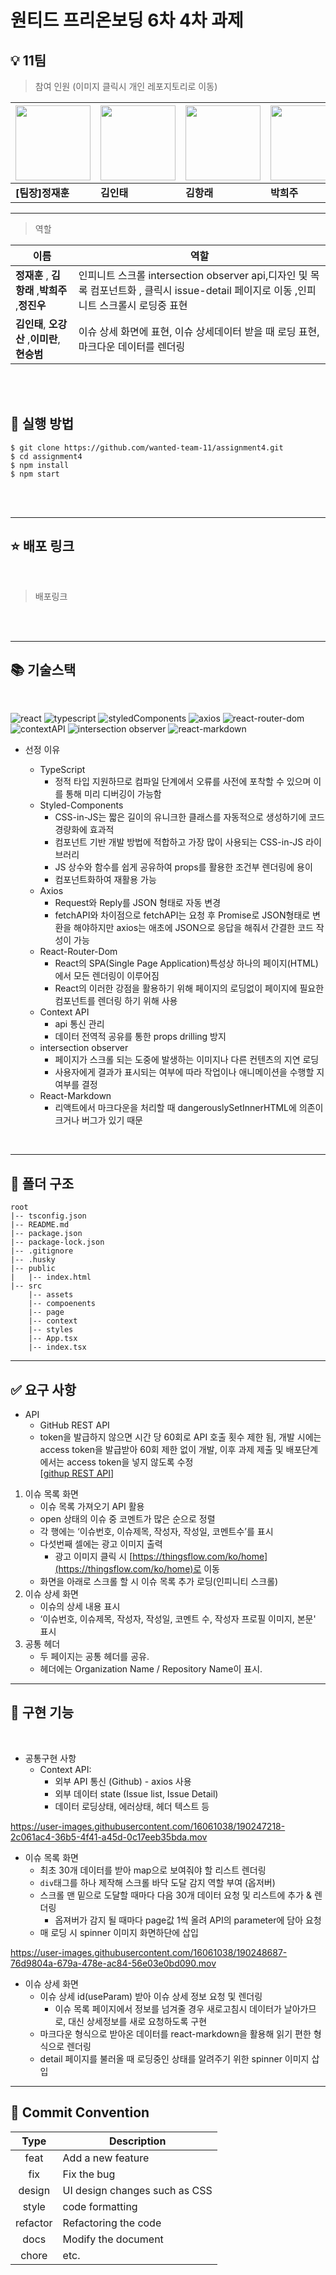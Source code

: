 # 원티드 프리온보딩 6차 4차 과제

## 💡 11팀

> 참여 인원 (이미지 클릭시 개인 레포지토리로 이동)

| [<img src="https://avatars.githubusercontent.com/u/16061038?v=4" width="120px" /> ](https://www.github.com/GUGIG) | [<img src="https://avatars.githubusercontent.com/u/62875596?v=4" width="120px" /> ](https://www.github.com/dlsxody1) | [<img src="https://avatars.githubusercontent.com/u/57490711?v=4" width="120px" /> ](https://www.github.com/gkdfo40) | [<img src="https://avatars.githubusercontent.com/u/97019802?v=4" width="120px" /> ](https://www.github.com/hjpark625) | [<img src="https://avatars.githubusercontent.com/u/46833758?v=4" width="120px" /> ](https://www.github.com/ggsno) | [<img src="https://avatars.githubusercontent.com/u/111843724?v=4" width="120px" /> ](https://www.github.com/lee12779) | [<img src="https://avatars.githubusercontent.com/u/66675699?v=4" width="120px" /> ](https://www.github.com/happyeveryone96) | [<img src="https://avatars.githubusercontent.com/u/62886997?v=4" width="120px" />](https://www.github.com/HyunSeungBeom) |
| ----------------------------------------------------------------------------------------------------------------- | -------------------------------------------------------------------------------------------------------------------- | ------------------------------------------------------------------------------------------------------------------- | --------------------------------------------------------------------------------------------------------------------- | ----------------------------------------------------------------------------------------------------------------- | --------------------------------------------------------------------------------------------------------------------- | --------------------------------------------------------------------------------------------------------------------------- | ------------------------------------------------------------------------------------------------------------------------ |
| **[팀장]정재훈**                                                                                                  | **김인태**                                                                                                           | **김항래**                                                                                                          | **박희주**                                                                                                            | **오강산**                                                                                                        | **이미란**                                                                                                            | **정진우**                                                                                                                  | **현승범**                                                                                                               |

---

> 역할

| 이름                                            | 역할                                                                                                                                   |
| ----------------------------------------------- | -------------------------------------------------------------------------------------------------------------------------------------- |
| **정재훈** , **김항래** ,**박희주** ,**정진우** | 인피니트 스크롤 intersection observer api,디자인 및 목록 컴포넌트화 , 클릭시 issue-detail 페이지로 이동 ,인피니트 스크롤시 로딩중 표현 |
| **김인태**, **오강산** ,**이미란**, **현승범**  | 이슈 상세 화면에 표현, 이슈 상세데이터 받을 때 로딩 표현, 마크다운 데이터를 렌더링                                                     |

<br />
<br />

## 🌈 실행 방법

    $ git clone https://github.com/wanted-team-11/assignment4.git
    $ cd assignment4
    $ npm install
    $ npm start

<br />
<br />

---

## ⭐ 배포 링크

<br />

> 배포링크

<br />
<br />

---

## 📚 기술스택

<br />

![react](https://img.shields.io/badge/react-18.2.0-61DAFB?logo=react)
![typescript](https://img.shields.io/badge/typescript-4.8.3-3178C6?logo=typescript)
![styledComponents](https://img.shields.io/badge/styled--components-5.3.5-DB7093?logo=styledcomponents)
![axios](https://img.shields.io/badge/axios-0.27.2-5E22D6)
![react-router-dom](https://img.shields.io/badge/react--router--dom-6.3.0-blue?logo=react-router)
![contextAPI](https://img.shields.io/badge/context%20API-%20-brightgreen)
![intersection observer](https://img.shields.io/badge/Intersection%20Observer-%20-red)
![react-markdown](https://img.shields.io/badge/react--markdown-%208.0.3-red)

- 선정 이유

  - TypeScript
    - 정적 타입 지원하므로 컴파일 단계에서 오류를 사전에 포착할 수 있으며 이를 통해 미리 디버깅이 가능함
  - Styled-Components
    - CSS-in-JS는 짧은 길이의 유니크한 클래스를 자동적으로 생성하기에 코드 경량화에 효과적
    - 컴포넌트 기반 개발 방법에 적합하고 가장 많이 사용되는 CSS-in-JS 라이브러리
    - JS 상수와 함수를 쉽게 공유하여 props를 활용한 조건부 렌더링에 용이
    - 컴포넌트화하여 재활용 가능
  - Axios
    - Request와 Reply를 JSON 형태로 자동 변경
    - fetchAPI와 차이점으로 fetchAPI는 요청 후 Promise로 JSON형태로 변환을 해야하지만 axios는 애초에 JSON으로 응답을 해줘서 간결한 코드 작성이 가능
  - React-Router-Dom
    - React의 SPA(Single Page Application)특성상 하나의 페이지(HTML)에서 모든 렌더링이 이루어짐
    - React의 이러한 강점을 활용하기 위해 페이지의 로딩없이 페이지에 필요한 컴포넌트를 렌더링 하기 위해 사용
  - Context API
    - api 통신 관리
    - 데이터 전역적 공유를 통한 props drilling 방지
  - intersection observer
    - 페이지가 스크롤 되는 도중에 발생하는 이미지나 다른 컨텐츠의 지연 로딩
    - 사용자에게 결과가 표시되는 여부에 따라 작업이나 애니메이션을 수행할 지 여부를 결정
  - React-Markdown
    - 리액트에서 마크다운을 처리할 때 dangerouslySetInnerHTML에 의존이 크거나 버그가 있기 때문
      <br />

<br />

---

## 📁 폴더 구조

    root
    |-- tsconfig.json
    |-- README.md
    |-- package.json
    |-- package-lock.json
    |-- .gitignore
    |-- .husky
    |-- public
    |   |-- index.html
    |-- src
        |-- assets
        |-- compoenents
        |-- page
        |-- context
        |-- styles
        |-- App.tsx
        |-- index.tsx

---

## ✅ 요구 사항

- API
  - GitHub REST API
  - token을 발급하지 않으면 시간 당 60회로 API 호출 횟수 제한 됨, 개발 시에는 access token을 발급받아 60회 제한 없이 개발, 이후 과제 제출 및 배포단계에서는 access token을 넣지 않도록 수정<br/>
    [[githup REST API](https://docs.github.com/en/rest)]

1. 이슈 목록 화면
   - 이슈 목록 가져오기 API 활용
   - open 상태의 이슈 중 코멘트가 많은 순으로 정렬
   - 각 행에는 ‘이슈번호, 이슈제목, 작성자, 작성일, 코멘트수’를 표시
   - 다섯번째 셀에는 광고 이미지 출력
     - 광고 이미지 클릭 시 [https://thingsflow.com/ko/home](https://thingsflow.com/ko/home)로 이동
   - 화면을 아래로 스크롤 할 시 이슈 목록 추가 로딩(인피니티 스크롤)
2. 이슈 상세 화면
   - 이슈의 상세 내용 표시
   - ‘이슈번호, 이슈제목, 작성자, 작성일, 코멘트 수, 작성자 프로필 이미지, 본문' 표시
3. 공통 헤더
   - 두 페이지는 공통 헤더를 공유.
   - 헤더에는 Organization Name / Repository Name이 표시.

---

## 📝 구현 기능

  <br />

- 공통구현 사항
  - Context API:
    - 외부 API 통신 (Github) - axios 사용
    - 외부 데이터 state (Issue list, Issue Detail)
    - 데이터 로딩상태, 에러상태, 헤더 텍스트 등


https://user-images.githubusercontent.com/16061038/190247218-2c061ac4-36b5-4f41-a45d-0c17eeb35bda.mov


- 이슈 목록 화면
  - 최초 30개 데이터를 받아 map으로 보여줘야 할 리스트 렌더링
  - `div`태그를 하나 제작해 스크롤 바닥 도달 감지 역할 부여 (옵저버)
  - 스크롤 맨 밑으로 도달할 때마다 다음 30개 데이터 요청 및 리스트에 추가 & 렌더링
    - 옵져버가 감지 될 때마다 page값 1씩 올려 API의 parameter에 담아 요청
  - 매 로딩 시 spinner 이미지 화면하단에 삽입




https://user-images.githubusercontent.com/16061038/190248687-76d9804a-679a-478e-ac84-56e03e0bd090.mov




- 이슈 상세 화면
  - 이슈 상세 id(useParam) 받아 이슈 상세 정보 요청 및 렌더링
    - 이슈 목록 페이지에서 정보를 넘겨줄 경우 새로고침시 데이터가 날아가므로, 대신 상세정보를 새로 요청하도록 구현
  - 마크다운 형식으로 받아온 데이터를 react-markdown을 활용해 읽기 편한 형식으로 렌더링
  - detail 페이지를 불러올 때 로딩중인 상태를 알려주기 위한 spinner 이미지 삽입

---

## 🙏 Commit Convention

|   Type   | Description                   |
| :------: | ----------------------------- |
|   feat   | Add a new feature             |
|   fix    | Fix the bug                   |
|  design  | UI design changes such as CSS |
|  style   | code formatting               |
| refactor | Refactoring the code          |
|   docs   | Modify the document           |
|  chore   | etc.                          |
